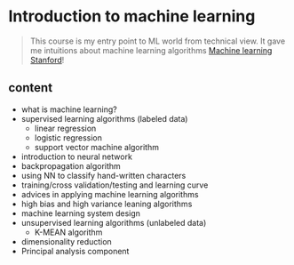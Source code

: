# Introduction to machine learning
> This course is my entry point to ML world from technical view. It gave me intuitions about machine learning algorithms
> [Machine learning Stanford](https://www.coursera.org/learn/machine-learning/)!

## content
- what is machine learning?
- supervised learning algorithms (labeled data)
	- linear regression
	- logistic regression
	- support vector machine algorithm
- introduction to neural network
- backpropagation algorithm
- using NN to classify hand-written characters
- training/cross validation/testing and learning curve
- advices in applying machine learning algorithms
- high bias and high variance leaning algorithms
- machine learning system design
- unsupervised learning algorithms (unlabeled data)
	- K-MEAN algorithm
- dimensionality reduction
- Principal analysis component
